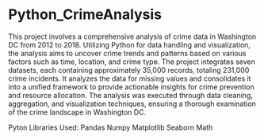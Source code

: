 # Python_CrimeAnalysis

This project involves a comprehensive analysis of crime data in Washington DC from 2012 to 2018. Utilizing Python for data handling and visualization, the analysis aims to uncover crime trends and patterns based on various factors such as time, location, and crime type. The project integrates seven datasets, each containing approximately 35,000 records, totaling 231,000 crime incidents. It analyzes the data for missing values and consolidates it into a unified framework to provide actionable insights for crime prevention and resource allocation. The analysis was executed through data cleaning, aggregation, and visualization techniques, ensuring a thorough examination of the crime landscape in Washington DC.

Pyton Libraries Used:
Pandas
Numpy
Matplotlib
Seaborn
Math
